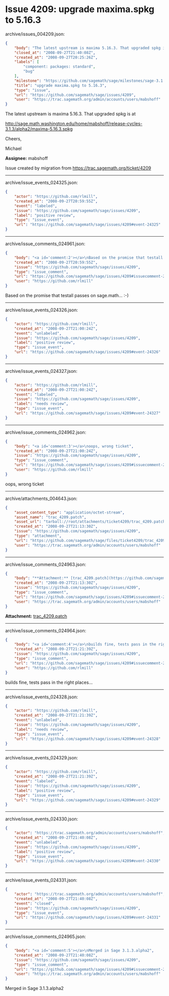 # Issue 4209: upgrade maxima.spkg to 5.16.3

archive/issues_004209.json:
```json
{
    "body": "The latest upstream is maxima 5.16.3. That upgraded spkg is at\n\nhttp://sage.math.washington.edu/home/mabshoff/release-cycles-3.1.3/alpha2/maxima-5.16.3.spkg\n\nCheers,\n\nMichael\n\n**Assignee:** mabshoff\n\nIssue created by migration from https://trac.sagemath.org/ticket/4209\n\n",
    "closed_at": "2008-09-27T21:40:08Z",
    "created_at": "2008-09-27T20:25:26Z",
    "labels": [
        "component: packages: standard",
        "bug"
    ],
    "milestone": "https://github.com/sagemath/sage/milestones/sage-3.1.3",
    "title": "upgrade maxima.spkg to 5.16.3",
    "type": "issue",
    "url": "https://github.com/sagemath/sage/issues/4209",
    "user": "https://trac.sagemath.org/admin/accounts/users/mabshoff"
}
```
The latest upstream is maxima 5.16.3. That upgraded spkg is at

http://sage.math.washington.edu/home/mabshoff/release-cycles-3.1.3/alpha2/maxima-5.16.3.spkg

Cheers,

Michael

**Assignee:** mabshoff

Issue created by migration from https://trac.sagemath.org/ticket/4209





---

archive/issue_events_024325.json:
```json
{
    "actor": "https://github.com/rlmill",
    "created_at": "2008-09-27T20:59:55Z",
    "event": "labeled",
    "issue": "https://github.com/sagemath/sage/issues/4209",
    "label": "positive review",
    "type": "issue_event",
    "url": "https://github.com/sagemath/sage/issues/4209#event-24325"
}
```



---

archive/issue_comments_024961.json:
```json
{
    "body": "<a id='comment:2'></a>\nBased on the promise that testall passes on sage.math... :-)",
    "created_at": "2008-09-27T20:59:55Z",
    "issue": "https://github.com/sagemath/sage/issues/4209",
    "type": "issue_comment",
    "url": "https://github.com/sagemath/sage/issues/4209#issuecomment-24961",
    "user": "https://github.com/rlmill"
}
```

<a id='comment:2'></a>
Based on the promise that testall passes on sage.math... :-)



---

archive/issue_events_024326.json:
```json
{
    "actor": "https://github.com/rlmill",
    "created_at": "2008-09-27T21:00:24Z",
    "event": "unlabeled",
    "issue": "https://github.com/sagemath/sage/issues/4209",
    "label": "positive review",
    "type": "issue_event",
    "url": "https://github.com/sagemath/sage/issues/4209#event-24326"
}
```



---

archive/issue_events_024327.json:
```json
{
    "actor": "https://github.com/rlmill",
    "created_at": "2008-09-27T21:00:24Z",
    "event": "labeled",
    "issue": "https://github.com/sagemath/sage/issues/4209",
    "label": "needs review",
    "type": "issue_event",
    "url": "https://github.com/sagemath/sage/issues/4209#event-24327"
}
```



---

archive/issue_comments_024962.json:
```json
{
    "body": "<a id='comment:3'></a>\noops, wrong ticket",
    "created_at": "2008-09-27T21:00:24Z",
    "issue": "https://github.com/sagemath/sage/issues/4209",
    "type": "issue_comment",
    "url": "https://github.com/sagemath/sage/issues/4209#issuecomment-24962",
    "user": "https://github.com/rlmill"
}
```

<a id='comment:3'></a>
oops, wrong ticket



---

archive/attachments_004643.json:
```json
{
    "asset_content_type": "application/octet-stream",
    "asset_name": "trac_4209.patch",
    "asset_url": "tarball://root/attachments/ticket4209/trac_4209.patch",
    "created_at": "2008-09-27T21:13:30Z",
    "issue": "https://github.com/sagemath/sage/issues/4209",
    "type": "attachment",
    "url": "https://github.com/sagemath/sage/files/ticket4209/trac_4209.patch",
    "user": "https://trac.sagemath.org/admin/accounts/users/mabshoff"
}
```



---

archive/issue_comments_024963.json:
```json
{
    "body": "**Attachment:** [trac_4209.patch](https://github.com/sagemath/sage/files/ticket4209/trac_4209.patch)",
    "created_at": "2008-09-27T21:13:30Z",
    "issue": "https://github.com/sagemath/sage/issues/4209",
    "type": "issue_comment",
    "url": "https://github.com/sagemath/sage/issues/4209#issuecomment-24963",
    "user": "https://trac.sagemath.org/admin/accounts/users/mabshoff"
}
```

**Attachment:** [trac_4209.patch](https://github.com/sagemath/sage/files/ticket4209/trac_4209.patch)



---

archive/issue_comments_024964.json:
```json
{
    "body": "<a id='comment:4'></a>\nbuilds fine, tests pass in the right places...",
    "created_at": "2008-09-27T21:21:39Z",
    "issue": "https://github.com/sagemath/sage/issues/4209",
    "type": "issue_comment",
    "url": "https://github.com/sagemath/sage/issues/4209#issuecomment-24964",
    "user": "https://github.com/rlmill"
}
```

<a id='comment:4'></a>
builds fine, tests pass in the right places...



---

archive/issue_events_024328.json:
```json
{
    "actor": "https://github.com/rlmill",
    "created_at": "2008-09-27T21:21:39Z",
    "event": "unlabeled",
    "issue": "https://github.com/sagemath/sage/issues/4209",
    "label": "needs review",
    "type": "issue_event",
    "url": "https://github.com/sagemath/sage/issues/4209#event-24328"
}
```



---

archive/issue_events_024329.json:
```json
{
    "actor": "https://github.com/rlmill",
    "created_at": "2008-09-27T21:21:39Z",
    "event": "labeled",
    "issue": "https://github.com/sagemath/sage/issues/4209",
    "label": "positive review",
    "type": "issue_event",
    "url": "https://github.com/sagemath/sage/issues/4209#event-24329"
}
```



---

archive/issue_events_024330.json:
```json
{
    "actor": "https://trac.sagemath.org/admin/accounts/users/mabshoff",
    "created_at": "2008-09-27T21:40:08Z",
    "event": "unlabeled",
    "issue": "https://github.com/sagemath/sage/issues/4209",
    "label": "positive review",
    "type": "issue_event",
    "url": "https://github.com/sagemath/sage/issues/4209#event-24330"
}
```



---

archive/issue_events_024331.json:
```json
{
    "actor": "https://trac.sagemath.org/admin/accounts/users/mabshoff",
    "created_at": "2008-09-27T21:40:08Z",
    "event": "closed",
    "issue": "https://github.com/sagemath/sage/issues/4209",
    "type": "issue_event",
    "url": "https://github.com/sagemath/sage/issues/4209#event-24331"
}
```



---

archive/issue_comments_024965.json:
```json
{
    "body": "<a id='comment:5'></a>\nMerged in Sage 3.1.3.alpha2",
    "created_at": "2008-09-27T21:40:08Z",
    "issue": "https://github.com/sagemath/sage/issues/4209",
    "type": "issue_comment",
    "url": "https://github.com/sagemath/sage/issues/4209#issuecomment-24965",
    "user": "https://trac.sagemath.org/admin/accounts/users/mabshoff"
}
```

<a id='comment:5'></a>
Merged in Sage 3.1.3.alpha2
